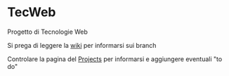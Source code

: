 # TecWeb
Progetto di Tecnologie Web

<p>Si prega di leggere la <a href="https://github.com/Meneghin98/TecWeb/wiki">wiki</a> per informarsi sui branch</p>
<p>Controlare la pagina del <a href="https://github.com/Meneghin98/TecWeb/projects">Projects</a> per informarsi e aggiungere eventuali "to do"
